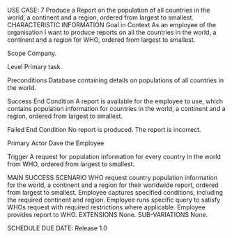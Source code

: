 USE CASE: 7 Produce a Report on the population of all countries in the world, a continent and a region, ordered from largest to smallest.
CHARACTERISTIC INFORMATION
Goal in Context
As an employee of the organisation I want to produce reports on all the countries in the world, a continent and a region for WHO, ordered from largest to smallest.

Scope
Company.

Level
Primary task.

Preconditions
Database containing details on populations of all countries in the world.

Success End Condition
A report is available for the employee to use, which contains population information for countries in the world, a continent and a region, ordered from largest to smallest.

Failed End Condition
No report is produced. The report is incorrect.

Primary Actor
Dave the Employee

Trigger
A request for population information for every country in the world from WHO, ordered from largest to smallest.

MAIN SUCCESS SCENARIO
WHO request country population information for the world, a continent and a region for their worldwide report, ordered from largest to smallest.
Employee captures specified conditions, including the required continent and region.
Employee runs specific query to satisfy WHOs request with required restrictions where applicable.
Employee provides report to WHO.
EXTENSIONS
None.
SUB-VARIATIONS
None.

SCHEDULE
DUE DATE: Release 1.0